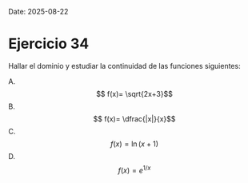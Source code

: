 Date: 2025-08-22

# Ejercicio 34

 
Hallar el dominio y estudiar la continuidad de las funciones siguientes:

A.   $$ f(x)= \sqrt{2x+3}$$ 
B.   $$ f(x)= \dfrac{|x|}{x}$$ 
C.   $$ f(x)= \ln (x+1)$$ 
D.   $$ f(x)=e^ {1/x}$$ 
